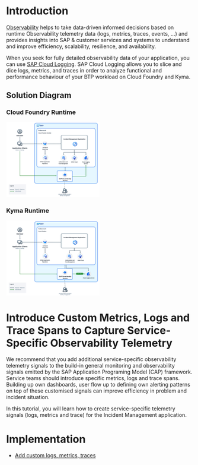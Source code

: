 # Introduction
[Observability](https://help.sap.com/docs/btp/btp-developers-guide/dev-guide-operate-cap) helps to take data-driven informed decisions based on runtime Observability telemetry data (logs, metrics, traces, events, ...) and provides insights into SAP & customer services and systems to understand and improve efficiency, scalability, resilience, and availability.

When you seek for fully detailed observability data of your application, you can use [SAP Cloud Logging](https://help.sap.com/docs/cloud-logging/cloud-logging/what-is-sap-cloud-logging?locale=en-US). SAP Cloud Logging allows you to slice and dice logs, metrics, and traces in order to analyze functional and performance behaviour of your BTP workload on Cloud Foundry and Kyma.

## Solution Diagram

### Cloud Foundry Runtime
<img src="./images/clscf.png" height="50%" width="50%"/>

### Kyma Runtime
<img src="./images/clskyma.png" height="50%" width="50%"/>

# Introduce Custom Metrics, Logs and Trace Spans to Capture Service-Specific Observability Telemetry 

We recommend that you add additional service-specific observability telemetry signals to the build-in general monitoring and observability signals emitted by the SAP Application Programing Model (CAP) framework. Service teams should introduce specific metrics, logs and trace spans. Building up own dashboards, user flow up to defining own alerting patterns on top of these customised signals can improve efficiency in problem and incident situation.

In this tutorial, you will learn how to create service-specific telemetry signals (logs, metrics and trace) for the Incident Management application.

# Implementation

- [Add custom logs, metrics, traces](./2-implement.md)


